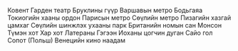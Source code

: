 Ковент Гарден театр
Бруклины гүүр
Варшавын метро
Бодьгаяа
Токиогийн хааны ордон
Парисын метро
Сөүлийн метро
Пизагийн хазгай цамхаг
Сөүлийн шинжлэх ухааны парк
Британийн номын сан
Монсон
Түмэн хот
Хар хот
Латераны Гэгээн Иоханы цогчин дуган
Сайо гол
Сопот (Польш)
Венецийн кино наадам
